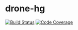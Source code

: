 # drone-hg

[![Build Status](http://beta.drone.io/api/badges/drone-plugins/drone-hg/status.svg)](http://beta.drone.io/drone-plugins/drone-hg)
[![Code Coverage](https://aircover.co/badges/drone-plugins/drone-hg/coverage.svg)](https://aircover.co/drone-plugins/drone-hg)
